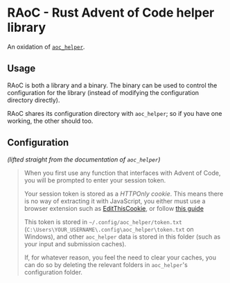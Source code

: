 # RAoC - Rust Advent of Code helper library

An oxidation of [`aoc_helper`](https://github.com/starwort/aoc_helper).

## Usage

RAoC is both a library and a binary. The binary can be used to control the configuration for the library (instead of modifying the configuration directory directly).

RAoC shares its configuration directory with `aoc_helper`; so if you have one working, the other should too.

## Configuration

*(lifted straight from the documentation of `aoc_helper`)*

> When you first use any function that interfaces with Advent of Code, you will be prompted to enter your session token.
>
> Your session token is stored as a *HTTPOnly cookie*. This means there is no way of extracting it with JavaScript, you either must
> use a browser extension such as [EditThisCookie](http://www.editthiscookie.com/), or follow [this guide](https://github.com/wimglenn/advent-of-code-wim/issues/1)
>
> This token is stored in `~/.config/aoc_helper/token.txt` (`C:\Users\YOUR_USERNAME\.config\aoc_helper\token.txt` on Windows),
> and other `aoc_helper` data is stored in this folder (such as your input and submission caches).
>
> If, for whatever reason, you feel the need to clear your caches, you can do so by deleting the relevant folders in `aoc_helper`'s
> configuration folder.
